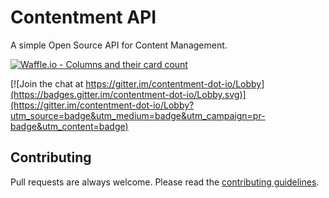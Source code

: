 # Contentment API

A simple Open Source API for Content Management.

[![Waffle.io - Columns and their card count](https://badge.waffle.io/contentment-dot-io/contentment.api.svg?columns=all)](http://waffle.io/contentment-dot-io/contentment.api)

[![Join the chat at https://gitter.im/contentment-dot-io/Lobby](https://badges.gitter.im/contentment-dot-io/Lobby.svg)](https://gitter.im/contentment-dot-io/Lobby?utm_source=badge&utm_medium=badge&utm_campaign=pr-badge&utm_content=badge)

## Contributing

Pull requests are always welcome. Please read the [contributing guidelines](.github/CONTRIBUTING.md).